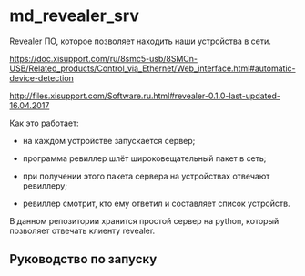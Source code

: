 # md_revealer_srv

Revealer ПО, которое позволяет находить наши устройства в сети.

https://doc.xisupport.com/ru/8smc5-usb/8SMCn-USB/Related_products/Control_via_Ethernet/Web_interface.html#automatic-device-detection

http://files.xisupport.com/Software.ru.html#revealer-0.1.0-last-updated-16.04.2017



Как это работает: 

* на каждом устройстве запускается сервер;

* программа ревиллер шлёт широковещательный пакет в сеть;

* при получении этого пакета сервера на устройствах отвечают ревиллеру;

* ревиллер смотрит, кто ему ответил и составляет список устройств.

 

В данном репозитории хранится простой сервер на python, который позволяет отвечать клиенту revealer.

 

## Руководство по запуску

 